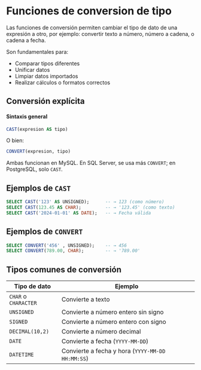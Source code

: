 # **Funciones de conversion de tipo**

Las funciones de conversión permiten cambiar el tipo de dato de una expresión a otro, por ejemplo: convertir texto a número, número a cadena, o cadena a fecha.

Son fundamentales para:
- Comparar tipos diferentes
- Unificar datos
- Limpiar datos importados
- Realizar cálculos o formatos correctos


## Conversión explícita

#### Sintaxis general
```sql
CAST(expresion AS tipo)
```
O bien:
```sql
CONVERT(expresion, tipo)
```
Ambas funcionan en MySQL. En SQL Server, se usa más `CONVERT`; en PostgreSQL, solo `CAST`.


## Ejemplos de `CAST`

```sql
SELECT CAST('123' AS UNSIGNED);      -- → 123 (como número)
SELECT CAST(123.45 AS CHAR);         -- → '123.45' (como texto)
SELECT CAST('2024-01-01' AS DATE);   -- → Fecha válida
```


## Ejemplos de `CONVERT`

```sql
SELECT CONVERT('456' , UNSIGNED);    -- → 456
SELECT CONVERT(789.00, CHAR);        -- → '789.00'
```


## Tipos comunes de conversión

|Tipo de dato|Ejemplo|
|---|---|
|`CHAR` o `CHARACTER`|Convierte a texto|
|`UNSIGNED`|Convierte a número entero sin signo|
|`SIGNED`|Convierte a número entero con signo|
|`DECIMAL(10,2)`|Convierte a número decimal|
|`DATE`|Convierte a fecha (`YYYY-MM-DD`)|
|`DATETIME`|Convierte a fecha y hora (`YYYY-MM-DD HH:MM:SS`)|